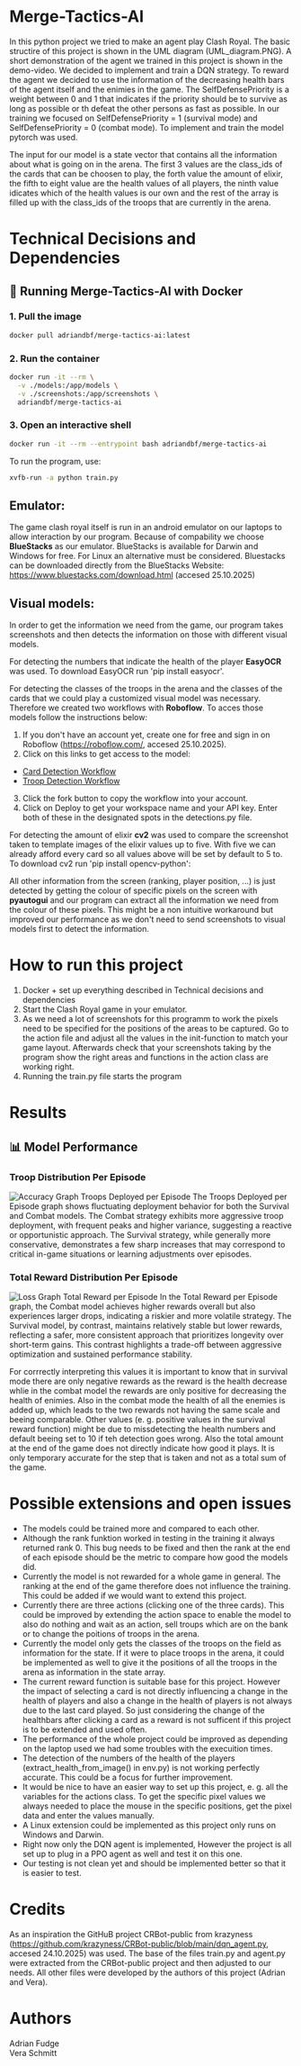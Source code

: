 # Merge-Tactics-AI
In this python project we tried to make an agent play Clash Royal. The basic structire of this project is shown in the UML diagram (UML_diagram.PNG). A short demonstration of the agent we trained in this project is shown in the demo-video. We decided to implement and train a DQN strategy. To reward the agent we decided to use the information of the decreasing health bars of the agent itself and the enimies in the game. The SelfDefensePriority is a weight between 0 and 1 that indicates if the priority should be to survive as long as possible or th defeat the other persons as fast as possible. In our training we focused on SelfDefensePriority = 1 (survival mode) and SelfDefensePriority = 0 (combat mode). To implement and train the model pytorch was used. 

The input for our model is a state vector that contains all the information about what is going on in the arena. The first 3 values are the class_ids of the cards that can be choosen to play, the forth value the amount of elixir, the fifth to eight value are the health values of all players, the ninth value idicates which of the health values is our own and the rest of the array is filled up with the class_ids of the troops that are currently in the arena. 

# Technical Decisions and Dependencies

## 🐳 Running Merge-Tactics-AI with Docker

### 1. Pull the image
```bash
docker pull adriandbf/merge-tactics-ai:latest
```

### 2. Run the container
```bash
docker run -it --rm \
  -v ./models:/app/models \
  -v ./screenshots:/app/screenshots \
  adriandbf/merge-tactics-ai
```

### 3. Open an interactive shell
```bash
docker run -it --rm --entrypoint bash adriandbf/merge-tactics-ai
```

To run the program, use:
```bash
xvfb-run -a python train.py
```

## Emulator: 
The game clash royal itself is run in an android emulator on our laptops to allow interaction by our program. Because of compability we choose **BlueStacks** as our emulator. BlueStacks is available for Darwin and Windows for free. For Linux an alternative must be considered. Bluestacks can be downloaded directly from the BlueStacks Website: https://www.bluestacks.com/download.html (accesed 25.10.2025)

## Visual models:
In order to get the information we need from the game, our program takes screenshots and then detects the information on those with different visual models. 

For detecting the numbers that indicate the health of the player **EasyOCR** was used. To download EasyOCR run 'pip install easyocr'.

For detecting the classes of the troops in the arena and the classes of the cards that we could play a customized visual model was necessary. Therefore we created two workflows with **Roboflow**. To acces those models follow the instructions below: 
1) If you don't have an account yet, create one for free and sign in on Roboflow (https://roboflow.com/, accesed 25.10.2025).
2) Click on this links to get access to the model:
- [Card Detection Workflow](https://app.roboflow.com/workflows/embed/eyJhbGciOiJIUzI1NiIsInR5cCI6IkpXVCJ9.eyJ3b3JrZmxvd0lkIjoiWmxZSnR0S0hqOUV6N0tNM2EzWXYiLCJ3b3Jrc3BhY2VJZCI6InhRTzc2cHpRYThNb2MydktxeTlkb093aGlYZzIiLCJ1c2VySWQiOiJ4UU83NnB6UWE4TW9jMnZLcXk5ZG9Pd2hpWGcyIiwiaWF0IjoxNzYxMzI3MzA2fQ.T0j070mcJH8WmDnUBX02XY7LvZv8Wzo9uHBi5D_DA0w)
- [Troop Detection Workflow](https://app.roboflow.com/workflows/embed/eyJhbGciOiJIUzI1NiIsInR5cCI6IkpXVCJ9.eyJ3b3JrZmxvd0lkIjoiT09SdDJodVFXTXZ5RXVTdTBqWTQiLCJ3b3Jrc3BhY2VJZCI6InhRTzc2cHpRYThNb2MydktxeTlkb093aGlYZzIiLCJ1c2VySWQiOiJ4UU83NnB6UWE4TW9jMnZLcXk5ZG9Pd2hpWGcyIiwiaWF0IjoxNzYxNTM1MzM1fQ.uFf0Tl4BR2AHAshK4e16N2PApn3TVDCNbhF5NSev1gY)

3) Click the fork button to copy the workflow into your account.
4) Click on Deploy to get your workspace name and your API key. Enter both of these in the designated spots in the detections.py file. 

For detecting the amount of elixir **cv2** was used to compare the screenshot taken to template images of the elixir values up to five. With five we can already afford every card so all values above will be set by default to 5 to. To download cv2 run 'pip install opencv-python':

All other information  from the screen (ranking, player position, ...) is just detected by getting the colour of specific pixels on the screen with **pyautogui** and our program can extract all the information we need from the colour of these pixels. This might be a non intuitive workaround but improved our performance as we don't need to send screenshots to visual models first to detect the information. 


# How to run this project
1) Docker + set up everything described in Technical decisions and dependencies
2) Start the Clash Royal game in your emulator.
3) As we need a lot of screenshots for this programm to work the pixels need to be specified for the positions of the areas to be captured. Go to the action file and adjust all the values in the init-function to match your game layout. Afterwards check that your screenshots taking by the program show the right areas and functions in the action class are working right. 
4) Running the train.py file starts the program

# Results
 ## 📊 Model Performance

### Troop Distribution Per Episode
![Accuracy Graph](graphs/hist_troops_deployed.png)
Troops Deployed per Episode
The Troops Deployed per Episode graph shows fluctuating deployment behavior for both the Survival and Combat models. The Combat strategy exhibits more aggressive troop deployment, with frequent peaks and higher variance, suggesting a reactive or opportunistic approach. The Survival strategy, while generally more conservative, demonstrates a few sharp increases that may correspond to critical in-game situations or learning adjustments over episodes.

### Total Reward Distribution Per Episode
![Loss Graph](graphs/hist_total_reward.png)
Total Reward per Episode
In the Total Reward per Episode graph, the Combat model achieves higher rewards overall but also experiences larger drops, indicating a riskier and more volatile strategy. The Survival model, by contrast, maintains relatively stable but lower rewards, reflecting a safer, more consistent approach that prioritizes longevity over short-term gains. This contrast highlights a trade-off between aggressive optimization and sustained performance stability.

For corrrectly interpreting this values it is important to know that in survival mode there are only negative rewards as the reward is the health decrease whlie in the combat model the rewards are only positive for decreasing the health of enimies. Also in the combat mode the health of all the enemies is added up, which leads to the two rewards not having the same scale and beeing comparable. Other values (e. g. positive values in the survival reward function) might be due to missdetecting the health numbers and default beeing set to 10 if teh detection goes wrong. 
Also the total amount at the end of the game does not directly indicate how good it plays. It is only temporary accurate for the step that is taken and not as a total sum of the game. 


# Possible extensions and open issues
- The models could be trained more and compared to each other. 
- Although the rank funktion worked in testing in the training it always returned rank 0. This bug needs to be fixed and then the rank at the end of each episode should be the metric to compare how good the models did.
- Currently the model is not rewarded for a whole game in general. The ranking at the end of the game therefore does not influence the training. This could be added if we would want to extend this project.
- Currently there are three actions (clicking one of the three cards). This could be improved by extending the action space to enable the model to also do nothing and wait as an action, sell troups which are on the bank or to change the poitions of troops in the arena.
- Currently the model only gets the classes of the troops on the field as information for the state. If it were to place troops in the arena, it could be implemented as well to give it the positions of all the troops in the arena as information in the state array.
- The current reward function is suitable base for this project. However the impact of selecting a card is not directly influencing a change in the health of players and also a change in the health of players is not always due to the last card played. So just considering the change of the healthbars after clicking a card as a reward is not sufficent if this project is to be extended and used often. 
- The performance of the whole project could be improved as depending on the laptop used we had some troubles with the execuition times. 
- The detection of the numbers of the health of the players (extract_health_from_image() in env.py) is not working perfectly accurate. This could be a focus for further improvement. 
- It would be nice to have an easier way to set up this project, e. g. all the variables for the actions class. To get the specific pixel values we always needed to place the mouse in the specific positions, get the pixel data and enter the values manually.
- A Linux extension could be implemented as this project only runs on Windows and Darwin.
- Right now only the DQN agent is implemented, However the project is all set up to plug in a PPO agent as well and test it on this one. 
- Our testing is not clean yet and should be implemented better so that it is easier to test.  


# Credits
As an inspiration the GitHuB project CRBot-public from krazyness (https://github.com/krazyness/CRBot-public/blob/main/dqn_agent.py, accesed 24.10.2025) was used. The base of the files train.py and agent.py were extracted from the CRBot-public project and then adjusted to our needs. All other files were developed by the authors of this project (Adrian and Vera).

# Authors
Adrian Fudge   
Vera Schmitt 